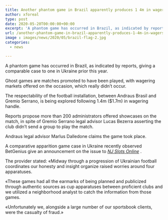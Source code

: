 ```yaml
---
title: Another phantom game in Brazil apparently produces 1 4m in wagers
author: xforeal 
type: post
date: 2020-05-20T00:00:00+00:00
excerpt: 'A phantom game has occurred in Brazil, as indicated by reports, giving a comparable case to one in Ukraine prior this year '
url: /another-phantom-game-in-brazil-apparently-produces-1-4m-in-wagers/
image : images/news/2020/05/brazil-flag-2.jpg
categories:
  - news

---
```

A phantom game has occurred in Brazil, as indicated by reports, giving a comparable case to one in Ukraine prior this year. 

Ghost games are matches promoted to have been played, with wagering markets offered on the occasion, which really didn&#8217;t occur. 

The respectability of the football installation, between Andraus Brasil and Gremio Serrano, is being explored following 1.4m ($1.7m) in wagering handle. 

Reports propose more than 200 administrators offered showcases on the match, in spite of Gremio Serrano legal advisor Lucas Bezerra asserting the club didn&#8217;t send a group to play the match. 

Andraus legal advisor Marlus Dalledone claims the game took place. 

A comparative apparition game case in Ukraine recently observed BetGenius give an announcement on the issue to _[NJ Slots Online][1]_ . 

The provider stated: &#171;Midway through a progression of Ukrainian football coordinates our honesty and insight organize raised worries around four apparatuses. 

&#171;These games had all the earmarks of being planned and publicized through authentic sources as cup apparatuses between proficient clubs and we utilized a neighborhood analyst to catch the information from those games. 

&#171;Unfortunately we, alongside a large number of our sportsbook clients, were the casualty of fraud.&#187;

 [1]: #